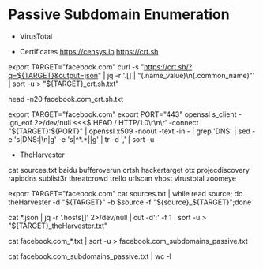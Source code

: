 # Passive Subdomain Enumeration

- VirusTotal

- Certificates
https://censys.io
https://crt.sh

export TARGET="facebook.com"
curl -s "https://crt.sh/?q=${TARGET}&output=json" | jq -r '.[] | "\(.name_value)\n\(.common_name)"' | sort -u > "${TARGET}_crt.sh.txt"

head -n20 facebook.com_crt.sh.txt

export TARGET="facebook.com"
export PORT="443"
openssl s_client -ign_eof 2>/dev/null <<<$'HEAD / HTTP/1.0\r\n\r' -connect "${TARGET}:${PORT}" | openssl x509 -noout -text -in - | grep 'DNS' | sed -e 's|DNS:|\n|g' -e 's|^\*.*||g' | tr -d ',' | sort -u

- TheHarvester

cat sources.txt
    baidu
    bufferoverun
    crtsh
    hackertarget
    otx
    projecdiscovery
    rapiddns
    sublist3r
    threatcrowd
    trello
    urlscan
    vhost
    virustotal
    zoomeye

export TARGET="facebook.com"
cat sources.txt | while read source; do theHarvester -d "${TARGET}" -b $source -f "${source}_${TARGET}";done

cat *.json | jq -r '.hosts[]' 2>/dev/null | cut -d':' -f 1 | sort -u > "${TARGET}_theHarvester.txt"

cat facebook.com_*.txt | sort -u > facebook.com_subdomains_passive.txt

cat facebook.com_subdomains_passive.txt | wc -l